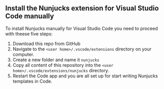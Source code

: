 ## Install the Nunjucks extension for Visual Studio Code manually
To install Nunjucks manually for Visual Studio Code you need to proceed with theese five steps:

1. Download this repo from GitHub
2. Navigate to the `<user home>/.vscode/extensions` directory on your computer.
3. Create a new folder and name it `nunjucks`
4. Copy all content of this repository into the `<user home>/.vscode/extensions/nunjucks` directory.
5. Restart the Code app and you are all set up for start writing Nunjucks templates in Code.
